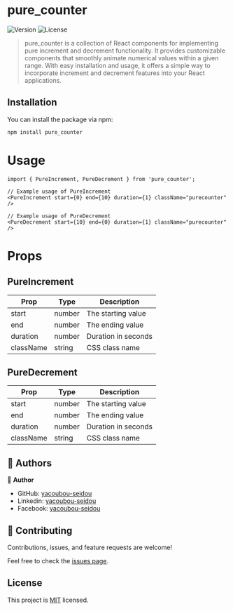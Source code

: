 # pure_counter

![Version](https://img.shields.io/npm/v/pure_counter.svg)
![License](https://img.shields.io/npm/l/pure_counter.svg)

> pure_counter is a collection of React components for implementing pure increment and decrement functionality. It provides customizable components that smoothly animate numerical values within a given range. With easy installation and usage, it offers a simple way to incorporate increment and decrement features into your React applications.


## Installation

You can install the package via npm:

```bash
npm install pure_counter
```

# Usage

```
import { PureIncrement, PureDecrement } from 'pure_counter';

// Example usage of PureIncrement
<PureIncrement start={0} end={10} duration={1} className="purecounter" />

// Example usage of PureDecrement
<PureDecrement start={10} end={0} duration={1} className="purecounter" />
```

# Props

## PureIncrement
| Prop     | Type     | Description        |
| -------- | -------- | --------           |
| start    | number   | The starting value |
| end      | number   | The ending value   |
| duration | number   | Duration in seconds|
| className| string   | CSS class name     |

## PureDecrement

| Prop     | Type     | Description        |
| -------- | -------- | --------           |
| start    | number   | The starting value |
| end      | number   | The ending value   |
| duration | number   | Duration in seconds|
| className| string   | CSS class name     |

## 👥 Authors <a name="authors"></a>

👤 **Author**

- GitHub: [yacoubou-seidou](https://github.com/yacoubou-seidou)
- Linkedin: [yacoubou-seidou](https://www.linkedin.com/in/yacoubou-seidou-chaibou/)
- Facebook: [yacoubou-seidou](https://www.facebook.com/Blackyacos.chaibou)

## 🤝 Contributing <a name="contributing"></a>

Contributions, issues, and feature requests are welcome!

Feel free to check the [issues page](https://github.com/Yacoubou-seidou/PureCounter/issues).

## License

This project is [MIT](./LICENSE) licensed.
